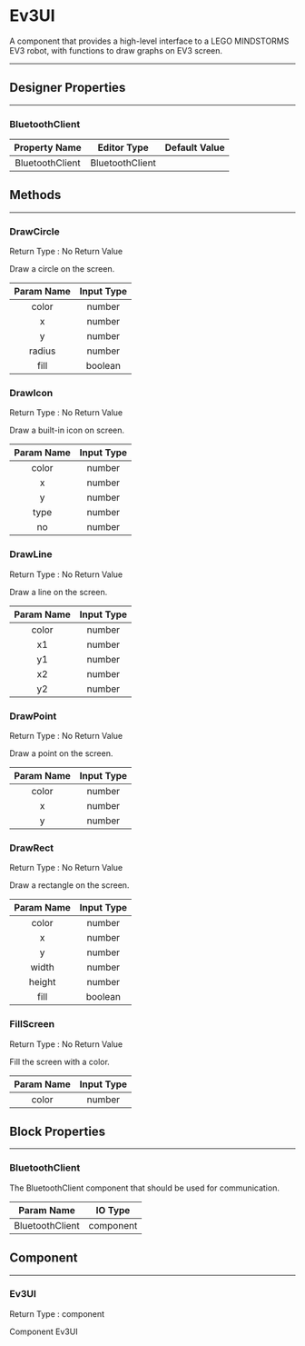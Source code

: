 # Ev3UI

A component that provides a high-level interface to a LEGO MINDSTORMS EV3 robot, with functions to draw graphs on EV3 screen.

---

## Designer Properties

---

### BluetoothClient

|  Property Name  |   Editor Type   | Default Value |
| :-------------: | :-------------: | :-----------: |
| BluetoothClient | BluetoothClient |               |

## Methods

---

### DrawCircle

<div block-type = "component_method" component-selector = "Ev3UI" method-selector = "DrawCircle" method-params = "color-x-y-radius-fill" return-type = "undefined" id = "ev3ui-drawcircle"></div>

Return Type : No Return Value

Draw a circle on the screen.

| Param Name | Input Type |
| :--------: | :--------: |
|    color   |   number   |
|      x     |   number   |
|      y     |   number   |
|   radius   |   number   |
|    fill    |   boolean  |

### DrawIcon

<div block-type = "component_method" component-selector = "Ev3UI" method-selector = "DrawIcon" method-params = "color-x-y-type-no" return-type = "undefined" id = "ev3ui-drawicon"></div>

Return Type : No Return Value

Draw a built-in icon on screen.

| Param Name | Input Type |
| :--------: | :--------: |
|    color   |   number   |
|      x     |   number   |
|      y     |   number   |
|    type    |   number   |
|     no     |   number   |

### DrawLine

<div block-type = "component_method" component-selector = "Ev3UI" method-selector = "DrawLine" method-params = "color-x1-y1-x2-y2" return-type = "undefined" id = "ev3ui-drawline"></div>

Return Type : No Return Value

Draw a line on the screen.

| Param Name | Input Type |
| :--------: | :--------: |
|    color   |   number   |
|     x1     |   number   |
|     y1     |   number   |
|     x2     |   number   |
|     y2     |   number   |

### DrawPoint

<div block-type = "component_method" component-selector = "Ev3UI" method-selector = "DrawPoint" method-params = "color-x-y" return-type = "undefined" id = "ev3ui-drawpoint"></div>

Return Type : No Return Value

Draw a point on the screen.

| Param Name | Input Type |
| :--------: | :--------: |
|    color   |   number   |
|      x     |   number   |
|      y     |   number   |

### DrawRect

<div block-type = "component_method" component-selector = "Ev3UI" method-selector = "DrawRect" method-params = "color-x-y-width-height-fill" return-type = "undefined" id = "ev3ui-drawrect"></div>

Return Type : No Return Value

Draw a rectangle on the screen.

| Param Name | Input Type |
| :--------: | :--------: |
|    color   |   number   |
|      x     |   number   |
|      y     |   number   |
|    width   |   number   |
|   height   |   number   |
|    fill    |   boolean  |

### FillScreen

<div block-type = "component_method" component-selector = "Ev3UI" method-selector = "FillScreen" method-params = "color" return-type = "undefined" id = "ev3ui-fillscreen"></div>

Return Type : No Return Value

Fill the screen with a color.

| Param Name | Input Type |
| :--------: | :--------: |
|    color   |   number   |

## Block Properties

---

### BluetoothClient

<div block-type = "component_set_get" component-selector = "Ev3UI" property-selector = "BluetoothClient" property-type = "get" id = "get-ev3ui-bluetoothclient"></div>

<div block-type = "component_set_get" component-selector = "Ev3UI" property-selector = "BluetoothClient" property-type = "set" id = "set-ev3ui-bluetoothclient"></div>

The BluetoothClient component that should be used for communication.

|    Param Name   |  IO Type  |
| :-------------: | :-------: |
| BluetoothClient | component |

## Component

---

### Ev3UI

<div block-type = "component_component_block" component-selector = "Ev3UI" id = "component-ev3ui"></div>

Return Type : component

Component Ev3UI


